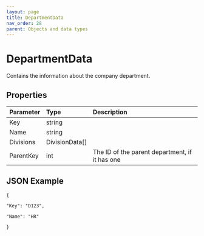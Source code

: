 ```yaml
---
layout: page
title: DepartmentData
nav_order: 28
parent: Objects and data types
---
```


# DepartmentData

Contains the information about the company department.

## Properties

| Parameter | Type   | Description                                                 |
|:----------|:-------|:------------------------------------------------------------|
| Key | string |     |
| Name | string |     |
| Divisions | DivisionData\[\] |     |
| ParentKey | int | The ID of the parent department, if it has one |

## JSON Example

```
{

"Key": "D123",

"Name": "HR"

}
```
